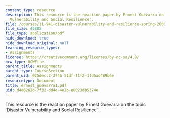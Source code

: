 ```yaml
---
content_type: resource
description: This resource is the reaction paper by Ernest Guevarra on the topic 'Disaster
  Vulnerability and Social Resilience'.
file: /courses/11-941-disaster-vulnerability-and-resilience-spring-2005/d4e6262d7f32dd4e4e2be6023db5374e_ernest_guevarra1.pdf
file_size: 45885
file_type: application/pdf
hide_download: true
hide_download_original: null
learning_resource_types:
- Assignments
license: https://creativecommons.org/licenses/by-nc-sa/4.0/
ocw_type: OCWFile
parent_title: Assignments
parent_type: CourseSection
parent_uid: 025decc2-3746-51df-f1f2-1fd5ad489b6e
resourcetype: Document
title: ernest_guevarra1.pdf
uid: d4e6262d-7f32-dd4e-4e2b-e6023db5374e
---
```

This resource is the reaction paper by Ernest Guevarra on the topic 'Disaster Vulnerability and Social Resilience'.
